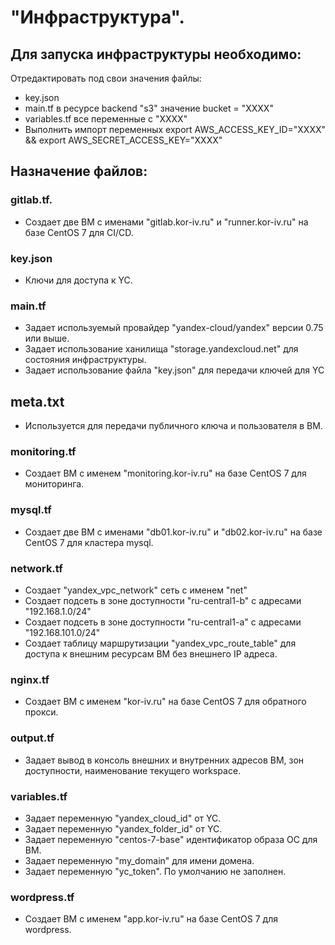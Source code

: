 # "Инфраструктура".

## Для запуска инфраструктуры необходимо:
Отредактировать под свои значения файлы:
* key.json
* main.tf в ресурсе backend "s3" значение bucket = "ХХХХ"
* variables.tf все переменные с "ХХХХ"
* Выполнить импорт переменных export AWS_ACCESS_KEY_ID="ХХХХ" && export AWS_SECRET_ACCESS_KEY="ХХХХ"

## Назначение файлов:
### gitlab.tf.
* Создает две ВМ с именами "gitlab.kor-iv.ru" и "runner.kor-iv.ru" на базе CentOS 7 для CI/CD.
### key.json
* Ключи для доступа к YC.
### main.tf
* Задает используемый провайдер "yandex-cloud/yandex" версии 0.75 или выше.
* Задает использование ханилища "storage.yandexcloud.net" для состояния инфраструктуры. 
* Задает использование файла "key.json" для передачи ключей для YC
## meta.txt
* Используется для передачи публичного ключа и пользователя в ВМ.
### monitoring.tf
* Создает ВМ с именем "monitoring.kor-iv.ru" на базе CentOS 7 для мониторинга.
### mysql.tf
* Создает две ВМ с именами "db01.kor-iv.ru" и "db02.kor-iv.ru" на базе CentOS 7 для кластера mysql.
### network.tf
* Создает "yandex_vpc_network" сеть с именем "net"
* Создает подсеть в зоне доступности "ru-central1-b" с адресами "192.168.1.0/24"
* Создает подсеть в зоне доступности "ru-central1-a" с адресами "192.168.101.0/24"
* Создает таблицу маршрутизации "yandex_vpc_route_table" для доступа к внешним ресурсам ВМ без внешнего IP адреса.
### nginx.tf
* Создает ВМ с именем "kor-iv.ru" на базе CentOS 7 для обратного прокси.
### output.tf
* Задает вывод в консоль внешних и внутренних адресов ВМ, зон доступности, наименование текущего workspace.
### variables.tf
* Задает переменную "yandex_cloud_id" от YC.
* Задает переменную "yandex_folder_id" от YC.
* Задает переменную "centos-7-base" идентификатор образа ОС для ВМ.
* Задает переменную "my_domain" для имени домена.
* Задает переменную "yc_token". По умолчанию не заполнен.
### wordpress.tf
* Создает ВМ с именем "app.kor-iv.ru" на базе CentOS 7 для wordpress.

 
